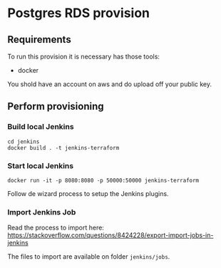 # Postgres RDS provision

## Requirements
To run this provision it is necessary has those tools:
- docker

You shold have an account on aws and do upload off your public key.

## Perform provisioning
### Build local Jenkins
```
cd jenkins
docker build . -t jenkins-terraform
```

### Start local Jenkins
```
docker run -it -p 8080:8080 -p 50000:50000 jenkins-terraform
```
Follow de wizard process to setup the Jenkins plugins.

### Import Jenkins Job
Read the process to import here: https://stackoverflow.com/questions/8424228/export-import-jobs-in-jenkins

The files to import are available on folder `jenkins/jobs`.
